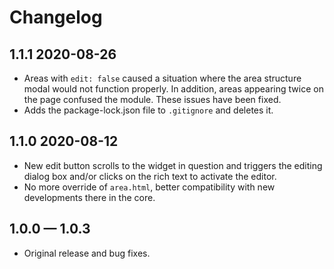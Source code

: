 # Changelog

## 1.1.1 2020-08-26

* Areas with `edit: false` caused a situation where the area structure modal would not function properly. In addition, areas appearing twice on the page confused the module. These issues have been fixed.
* Adds the package-lock.json file to `.gitignore` and deletes it.

## 1.1.0 2020-08-12

* New edit button scrolls to the widget in question and triggers the editing dialog box and/or clicks on the rich text to activate the editor.
* No more override of `area.html`, better compatibility with new developments there in the core.


## 1.0.0 — 1.0.3

* Original release and bug fixes.

